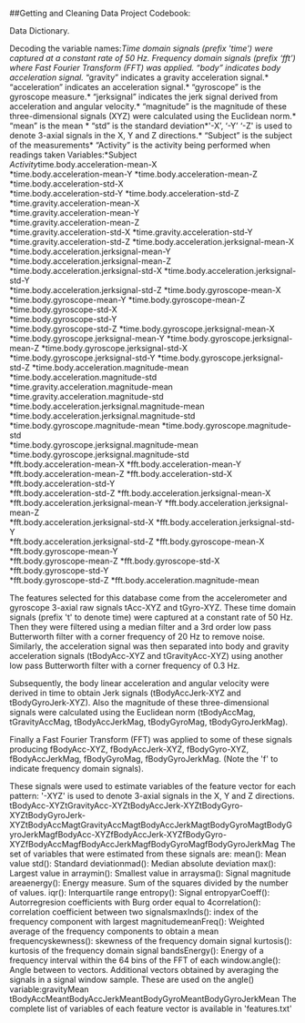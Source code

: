 ##Getting and Cleaning Data Project Codebook:

Data Dictionary.

Decoding the variable names:*Time domain signals (prefix 'time') were captured at a constant rate of 50 Hz.
*Frequency domain signals (prefix ‘fft’) where Fast Fourier Transform (FFT) was applied.* “body” indicates body acceleration signal.* “gravity” indicates a gravity acceleration signal.* “acceleration” indicates an acceleration signal.* “gyroscope” is the gyroscope measure.* “jerksignal” indicates the jerk signal derived from acceleration and angular velocity.* “magnitude” is the magnitude of these three-dimensional signals (XYZ) were calculated using the Euclidean norm.* “mean” is the mean * “std” is the standard deviation*'-X’, ‘-Y’ ‘-Z' is used to denote 3-axial signals in the X, Y and Z directions.* “Subject” is the subject of the measurements* “Activity” is the activity being performed when readings taken
Variables:*Subject              
*Activity*time.body.acceleration-mean-X              
*time.body.acceleration-mean-Y
*time.body.acceleration-mean-Z             
*time.body.acceleration-std-X  
*time.body.acceleration-std-Y
*time.body.acceleration-std-Z  
*time.gravity.acceleration-mean-X         
*time.gravity.acceleration-mean-Y          
*time.gravity.acceleration-mean-Z          
*time.gravity.acceleration-std-X 
*time.gravity.acceleration-std-Y     
*time.gravity.acceleration-std-Z
*time.body.acceleration.jerksignal-mean-X        
*time.body.acceleration.jerksignal-mean-Y
*time.body.acceleration.jerksignal-mean-Z        
*time.body.acceleration.jerksignal-std-X
*time.body.acceleration.jerksignal-std-Y              
*time.body.acceleration.jerksignal-std-Z
*time.body.gyroscope-mean-X                
*time.body.gyroscope-mean-Y 
*time.body.gyroscope-mean-Z
*time.body.gyroscope-std-X      
*time.body.gyroscope-std-Y       
*time.body.gyroscope-std-Z
*time.body.gyroscope.jerksignal-mean-X
*time.body.gyroscope.jerksignal-mean-Y
*time.body.gyroscope.jerksignal-mean-Z
*time.body.gyroscope.jerksignal-std-X
*time.body.gyroscope.jerksignal-std-Y 
*time.body.gyroscope.jerksignal-std-Z
*time.body.acceleration.magnitude-mean          
*time.body.acceleration.magnitude-std
*time.gravity.acceleration.magnitude-mean      
*time.gravity.acceleration.magnitude-std
*time.body.acceleration.jerksignal.magnitude-mean
*time.body.acceleration.jerksignal.magnitude-std          
*time.body.gyroscope.magnitude-mean
*time.body.gyroscope.magnitude-std   
*time.body.gyroscope.jerksignal.magnitude-mean
*time.body.gyroscope.jerksignal.magnitude-std              
*fft.body.acceleration-mean-X
*fft.body.acceleration-mean-Y
*fft.body.acceleration-mean-Z 
*fft.body.acceleration-std-X
*fft.body.acceleration-std-Y       
*fft.body.acceleration-std-Z
*fft.body.acceleration.jerksignal-mean-X             
*fft.body.acceleration.jerksignal-mean-Y
*fft.body.acceleration.jerksignal-mean-Z             
*fft.body.acceleration.jerksignal-std-X
*fft.body.acceleration.jerksignal-std-Y  
*fft.body.acceleration.jerksignal-std-Z
*fft.body.gyroscope-mean-X     
*fft.body.gyroscope-mean-Y     
*fft.body.gyroscope-mean-Z
*fft.body.gyroscope-std-X          
*fft.body.gyroscope-std-Y          
*fft.body.gyroscope-std-Z
*fft.body.acceleration.magnitude-mean              


The features selected for this database come from the accelerometer and gyroscope 3-axial raw signals tAcc-XYZ and tGyro-XYZ. These time domain signals (prefix 't' to denote time) were captured at a constant rate of 50 Hz. Then they were filtered using a median filter and a 3rd order low pass Butterworth filter with a corner frequency of 20 Hz to remove noise. Similarly, the acceleration signal was then separated into body and gravity acceleration signals (tBodyAcc-XYZ and tGravityAcc-XYZ) using another low pass Butterworth filter with a corner frequency of 0.3 Hz. 

Subsequently, the body linear acceleration and angular velocity were derived in time to obtain Jerk signals (tBodyAccJerk-XYZ and tBodyGyroJerk-XYZ). Also the magnitude of these three-dimensional signals were calculated using the Euclidean norm (tBodyAccMag, tGravityAccMag, tBodyAccJerkMag, tBodyGyroMag, tBodyGyroJerkMag). 

Finally a Fast Fourier Transform (FFT) was applied to some of these signals producing fBodyAcc-XYZ, fBodyAccJerk-XYZ, fBodyGyro-XYZ, fBodyAccJerkMag, fBodyGyroMag, fBodyGyroJerkMag. (Note the 'f' to indicate frequency domain signals). 


These signals were used to estimate variables of the feature vector for each pattern:  '-XYZ' is used to denote 3-axial signals in the X, Y and Z directions.
tBodyAcc-XYZtGravityAcc-XYZtBodyAccJerk-XYZtBodyGyro-XYZtBodyGyroJerk-XYZtBodyAccMagtGravityAccMagtBodyAccJerkMagtBodyGyroMagtBodyGyroJerkMagfBodyAcc-XYZfBodyAccJerk-XYZfBodyGyro-XYZfBodyAccMagfBodyAccJerkMagfBodyGyroMagfBodyGyroJerkMag
The set of variables that were estimated from these signals are: mean(): Mean value
std(): Standard deviationmad(): Median absolute deviation max(): Largest value in arraymin(): Smallest value in arraysma(): Signal magnitude areaenergy(): Energy measure. Sum of the squares divided by the number of values. iqr(): Interquartile range entropy(): Signal entropyarCoeff(): Autorregresion coefficients with Burg order equal to 4correlation(): correlation coefficient between two signalsmaxInds(): index of the frequency component with largest magnitudemeanFreq(): Weighted average of the frequency components to obtain a mean frequencyskewness(): skewness of the frequency domain signal kurtosis(): kurtosis of the frequency domain signal bandsEnergy(): Energy of a frequency interval within the 64 bins of the FFT of each window.angle(): Angle between to vectors.
Additional vectors obtained by averaging the signals in a signal window sample. These are used on the angle() variable:gravityMean
tBodyAccMeantBodyAccJerkMeantBodyGyroMeantBodyGyroJerkMean
The complete list of variables of each feature vector is available in 'features.txt'
